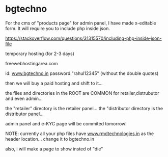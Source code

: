 # bgtechno

For the cms of "products page" for admin panel, I have made x-editable form. It will require you to include php inside json.

https://stackoverflow.com/questions/31315570/including-php-inside-json-file




temporary hosting (for 2-3 days)

freewebhostingarea.com 

id: www.bgtechno.in
password:"rahul12345"   (without the double quotes)

then we will buy a paid hosting and shift to it...

the files and directories in the ROOT are COMMON for retailer,distrubutor and even admin...

the "retailer" directory is the retailer panel...
the "distributor directory is the distributor panel...


admin panel and e-KYC page will be commited tomorrow!


NOTE: currently all your php files have www.rmdtechnologies.in as the header location... change it to bgtechno.in


also, i will make a page to show insted of "die"
